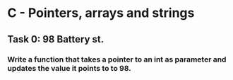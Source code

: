 # C - Pointers, arrays and strings

## Task 0: 98 Battery st.

### Write a function that takes a pointer to an int as parameter and updates the value it points to to 98.
